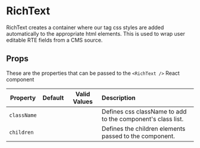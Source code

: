 # RichText

RichText creates a container where our tag css styles are added automatically to the appropriate html elements.  This is used to wrap user editable RTE fields from a CMS source.

## Props

These are the properties that can be passed to the `<RichText />` React component

Property | Default | Valid Values | Description
--- | --- | --- |:---
`className` | &nbsp; |  &nbsp; | Defines css className to add to the component's class list.
`children` | &nbsp; |  &nbsp; | Defines the children elements passed to the component.
 